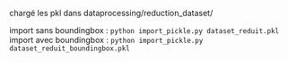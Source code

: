 chargé les pkl dans dataprocessing/reduction_dataset/

import sans boundingbox : `python import_pickle.py dataset_reduit.pkl`
import avec boundingbox : `python import_pickle.py dataset_reduit_boundingbox.pkl`